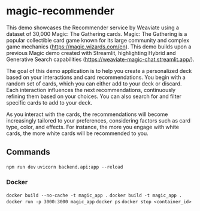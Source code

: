 # magic-recommender

This demo showcases the Recommender service by Weaviate using a dataset of 30,000 Magic: The Gathering cards. Magic: The Gathering is a popular collectible card game known for its large community and complex game mechanics (https://magic.wizards.com/en). This demo builds upon a previous Magic demo created with Streamlit, highlighting Hybrid and Generative Search capabilities (https://weaviate-magic-chat.streamlit.app/).

The goal of this demo application is to help you create a personalized deck based on your interactions and card recommendations. You begin with a random set of cards, which you can either add to your deck or discard. Each interaction influences the next recommendations, continuously refining them based on your choices. You can also search for and filter specific cards to add to your deck.

As you interact with the cards, the recommendations will become increasingly tailored to your preferences, considering factors such as card type, color, and effects. For instance, the more you engage with white cards, the more white cards will be recommended to you.

## Commands

`npm run dev`
`uvicorn backend.api:app --reload`

### Docker

`docker build --no-cache -t magic_app .`
`docker build -t magic_app .`
`docker run -p 3000:3000 magic_app`
`docker ps`
`docker stop <container_id>`
